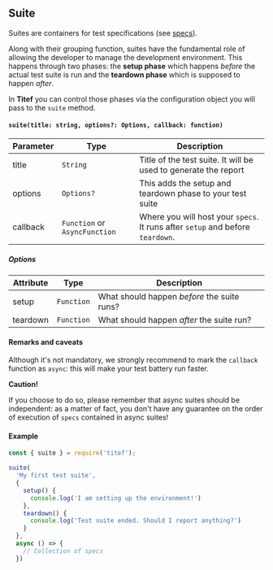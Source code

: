 ## Suite

Suites are containers for test specifications (see [specs](./specs)).

Along with their grouping function, suites have the fundamental role of 
allowing the developer to manage the development environment. This happens
through two phases: the **setup phase** which happens _before_ the actual 
test suite is run and the **teardown phase** which is supposed to happen
_after_.

In **Titef** you can control those phases via the configuration object
you will pass to the `suite` method.

#### `suite(title: string, options?: Options, callback: function)`

| Parameter 	| Type            	| Description                                                                     	|
|-----------	|------------------	|---------------------------------------------------------------------------------	|
| title     	| `String`        	| Title of the test suite. It will be used to generate the report                 	|
| options   	| `Options?`      	| This adds the setup and teardown phase to your test suite                       	|
| callback  	| `Function` or `AsyncFunction` 	| Where you will host your `specs`.  It runs after `setup` and before `teardown`. 	|

##### Options

| Attribute 	| Type     | Description                                 |
|-----------	|--------- |-------------------------------------------- |
| setup     	| `Function` | What should happen _before_ the suite runs? |
| teardown   	| `Function` | What should happen _after_ the suite run?  |

#### Remarks and caveats
Although it's not mandatory, we strongly recommend to mark the `callback`
function as `async`: this will make your test battery run faster.

**Caution!**

If you choose to do so, please remember that async suites should be 
independent: as a matter of fact, you don't have any guarantee on 
the order of execution of `specs` contained in async suites!

#### Example

```javascript
const { suite } = require('titef');

suite(
  'My first test suite', 
  {
    setup() {
      console.log('I am setting up the environment!')
    },
    teardown() {
      console.log('Test suite ended. Should I report anything?')
    }
  },
  async () => {
    // Collection of specs
  })
```
